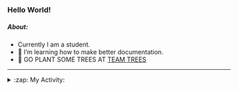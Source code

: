 ### Hello World!

##### About:
- Currently I am a student.
- 🌱 I’m learning how to make better documentation.
- 🌱 GO PLANT SOME TREES AT [TEAM TREES](https://teamtrees.org/)

---
<details>
  <summary>:zap: My Activity:</summary>
  
<!--START_SECTION:waka-->
![Code Time](http://img.shields.io/badge/Code%20Time-1%2C132%20hrs%2056%20mins-blue)

**I'm a Night 🦉** 

```text
🌞 Morning                1253 commits        ██░░░░░░░░░░░░░░░░░░░░░░░   08.73 % 
🌆 Daytime                5234 commits        █████████░░░░░░░░░░░░░░░░   36.47 % 
🌃 Evening                4103 commits        ███████░░░░░░░░░░░░░░░░░░   28.59 % 
🌙 Night                  3760 commits        ███████░░░░░░░░░░░░░░░░░░   26.20 % 
```
📅 **I'm Most Productive on Wednesday** 

```text
Monday                   2206 commits        ████░░░░░░░░░░░░░░░░░░░░░   15.37 % 
Tuesday                  1816 commits        ███░░░░░░░░░░░░░░░░░░░░░░   12.66 % 
Wednesday                3358 commits        ██████░░░░░░░░░░░░░░░░░░░   23.40 % 
Thursday                 1702 commits        ███░░░░░░░░░░░░░░░░░░░░░░   11.86 % 
Friday                   1385 commits        ██░░░░░░░░░░░░░░░░░░░░░░░   09.65 % 
Saturday                 1298 commits        ██░░░░░░░░░░░░░░░░░░░░░░░   09.05 % 
Sunday                   2585 commits        █████░░░░░░░░░░░░░░░░░░░░   18.01 % 
```


📊 **This Week I Spent My Time On** 

```text
🔥 Editors: 
VS Code                  51 mins             █████████████████████████   100.00 % 

🐱‍💻 Projects: 
praise                   51 mins             █████████████████████████   100.00 % 
```


 Last Updated on 07/06/2023 22:07:38 UTC
<!--END_SECTION:waka-->
</details>
